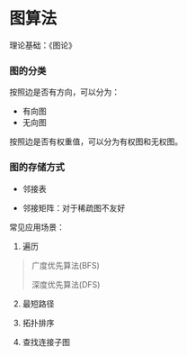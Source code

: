 # 图算法

理论基础：《图论》

### 图的分类
按照边是否有方向，可以分为：
- 有向图
- 无向图

按照边是否有权重值，可以分为有权图和无权图。


### 图的存储方式

- 邻接表

- 邻接矩阵：对于稀疏图不友好


常见应用场景：

1. 遍历
> 广度优先算法(BFS)
> 
> 深度优先算法(DFS)
2. 最短路径

3. 拓扑排序

4. 查找连接子图